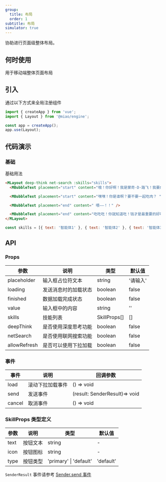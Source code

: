 ```yaml
---
group:
  title: 布局
  order: 1
subtitle: 布局
simulator: true
---
```


协助进行页面级整体布局。

## 何时使用

用于移动端整体页面布局

## 引入

通过以下方式来全局注册组件

```ts
import { createApp } from 'vue';
import { Layout } from '@miao/engine';

const app = createApp();
app.use(Layout);
```

## 代码演示

### 基础

基础用法

```html
<MLayout deep-think net-search :skills="skills">
  <MBubbleText placement="start" content="哦！你好啊！我是蒙奇·D·路飞！我要成为海贼王的男人！" />

  <MBubbleText placement="start" content="嘿嘿！你是谁啊？要不要一起吃肉？ " />

  <MBubbleText placement="end" content=" 喂——！！" />

  <MBubbleText placement="end" content="吃吃吃！你就知道吃！钱才是最重要的好吗？ " />
</MLayout>
```

```js
const skills = [{ text: '智能体1' }, { text: '智能体2' }, { text: '智能体3' }, { text: '智能体4' }];
```

## API

### Props

| 参数         | 说明                 | 类型         | 默认值   |
| ------------ | -------------------- | ------------ | -------- |
| placeholder  | 输入框占位符文本     | string       | '请输入' |
| loading      | 发送消息时的加载状态 | boolean      | false    |
| finished     | 数据加载完成状态     | boolean      | false    |
| value        | 输入框中的内容       | string       | ''       |
| skills       | 技能列表             | SkillProps[] | []       |
| deepThink    | 是否使用深度思考功能 | boolean      | false    |
| netSearch    | 是否使用联网搜索功能 | boolean      | false    |
| allowRefresh | 是否可以使用下拉加载 | boolean      | false    |

### 事件

| 事件   | 说明             | 回调参数                      |
| ------ | ---------------- | ----------------------------- |
| load   | 滚动下拉加载事件 | () => void                    |
| send   | 发送事件         | (result: SenderResult)=> void |
| cancel | 取消事件         | () => void                    |

### SkillProps 类型定义

| 参数 | 说明     | 类型                   | 默认值    |
| ---- | -------- | ---------------------- | --------- |
| text | 按钮文本 | string                 | -         |
| icon | 按钮图标 | string                 | -         |
| type | 按钮类型 | 'primary' \| 'default' | 'default' |

`SenderResult` 事件请参考 [Sender.send 事件](./sender)
